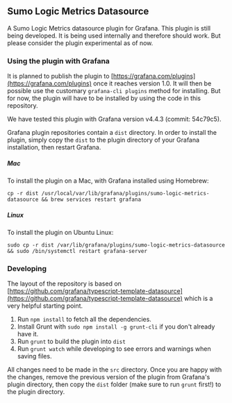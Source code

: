 ## Sumo Logic Metrics Datasource

A Sumo Logic Metrics datasource plugin for Grafana. This plugin is still being developed. It is 
being used internally and therefore should work. But please consider the plugin experimental as 
of now.

### Using the plugin with Grafana

It is planned to publish the plugin to [https://grafana.com/plugins](https://grafana.com/plugins) once it reaches version 1.0.
It will then be possible use the customary `grafana-cli plugins` method for installing. But for
now, the plugin will have to be installed by using the code in this repository.

We have tested this plugin with Grafana version v4.4.3 (commit: 54c79c5).

Grafana plugin repositories contain a `dist` directory. In order to install the plugin, simply
copy the `dist` to the plugin directory of your Grafana installation, then restart Grafana.

##### Mac

To install the plugin on a Mac, with Grafana installed using Homebrew:

`cp -r dist /usr/local/var/lib/grafana/plugins/sumo-logic-metrics-datasource && brew services restart grafana`

##### Linux

To install the plugin on Ubuntu Linux:

`sudo cp -r dist /var/lib/grafana/plugins/sumo-logic-metrics-datasource && sudo /bin/systemctl restart grafana-server`

### Developing

The layout of the repository is based on [https://github.com/grafana/typescript-template-datasource](https://github.com/grafana/typescript-template-datasource)
which is a very helpful starting point.

1. Run `npm install` to fetch all the dependencies.
2. Install Grunt with `sudo npm install -g grunt-cli` if you don't already have it.
3. Run `grunt` to build the plugin into `dist`
4. Run `grunt watch` while developing to see errors and warnings when saving files.

All changes need to be made in the `src` directory. Once you are happy with the changes, remove the
previous version of the plugin from Grafana's plugin directory, then copy the
`dist` folder (make sure to run `grunt` first!) to the plugin directory.

